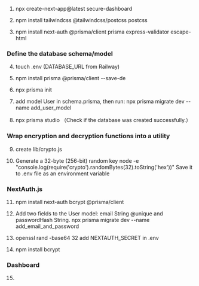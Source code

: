 1.  npx create-next-app@latest secure-dashboard

2.  npm install tailwindcss @tailwindcss/postcss postcss

3.  npm install next-auth @prisma/client prisma express-validator escape-html

### Define the database schema/model

4.  touch .env (DATABASE_URL from Railway)

5.  npm install prisma @prisma/client --save-de

6.  npx prisma init

7.  add model User in schema.prisma, then run: npx prisma migrate dev --name add_user_model

8.  npx prisma studio （Check if the database was created successfully.）

### Wrap encryption and decryption functions into a utility

9. create lib/crypto.js

10. Generate a 32-byte (256-bit) random key
    node -e "console.log(require('crypto').randomBytes(32).toString('hex'))"
    Save it to .env file as an environment variable

### NextAuth.js

11. npm install next-auth bcrypt @prisma/client

12. Add two fields to the User model: email String @unique and passwordHash String.
    npx prisma migrate dev --name add_email_and_password

13. openssl rand -base64 32
    add NEXTAUTH_SECRET in .env

14. npm install bcrypt

### Dashboard

15.
